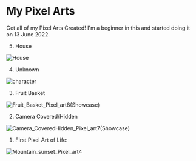 # My Pixel Arts
Get all of my Pixel Arts Created! I'm a beginner in this and started doing it on 13 June 2022.

5. House

![House](https://user-images.githubusercontent.com/98607285/175937610-bc4ed3ad-e5aa-4dbf-9586-2f3f643e162c.png)

4. Unknown

![character](https://user-images.githubusercontent.com/98607285/175804305-4a89c06e-ca9e-488b-895a-36427b4dcd58.png)

3. Fruit Basket

![Fruit_Basket_Pixel_art8(Showcase)](https://user-images.githubusercontent.com/98607285/173849965-b38990be-c603-437d-83df-498a8ae95bb6.png)

2. Camera Covered/Hidden

![Camera_CoveredHidden_Pixel_art7(Showcase)](https://user-images.githubusercontent.com/98607285/173836675-d1d61fb9-d99c-4931-a24e-1e3da9095267.png)

1. First Pixel Art of Life:

![Mountain_sunset_Pixel_art4](https://user-images.githubusercontent.com/98607285/173622518-b509afd5-b3a6-4a4f-af33-d00c58fc5c02.png)
